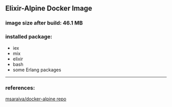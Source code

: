 ## Elixir-Alpine Docker Image

### image size after build: 46.1 MB
### installed package:
* iex
* mix
* elixir
* bash
* some Erlang packages

<hr/>

### references:

[msaraiva/docker-alpine repo](https://github.com/msaraiva/docker-alpine)
<br/>